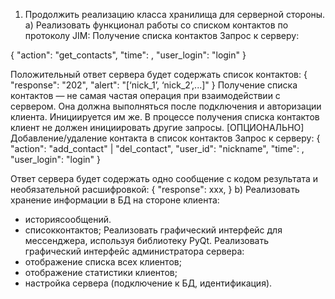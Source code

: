1. Продолжить реализацию класса хранилища для серверной стороны. a) Реализовать функционал работы со списком контактов
   по протоколу JIM:
   Получение списка контактов Запрос к серверу:

{
"action": "get_contacts",
"time": <unix timestamp>,
"user_login": "login"
}

Положительный ответ сервера будет содержать список контактов:
{
"response": "202",
"alert": "[‘nick_1’, ‘nick_2’,...]"
} Получение списка контактов — не самая частая операция при взаимодействии с сервером. Она должна выполняться после
подключения и авторизации клиента. Инициируется им же. В процессе получения списка контактов клиент не должен
инициировать другие запросы.
[ОПЦИОНАЛЬНО] Добавление/удаление контакта в список контактов Запрос к серверу:
{
"action": "add_contact" | "del_contact",
"user_id": "nickname",
"time": <unix timestamp>,
"user_login": "login"
}

Ответ сервера будет содержать одно сообщение с кодом результата и необязательной расшифровкой:
{
"response": xxx, } b) Реализовать хранение информации в БД на стороне клиента:

* историясообщений.
* списокконтактов; Реализовать графический интерфейс для мессенджера, используя библиотеку PyQt. Реализовать графический
  интерфейс администратора сервера:
* отображение списка всех клиентов;
* отображение статистики клиентов;
* настройка сервера (подключение к БД, идентификация).